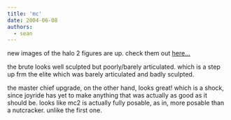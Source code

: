 ```yaml
---
title: 'mc'
date: 2004-06-08
authors:
  - sean
---
```


new images of the halo 2 figures are up. check them out [here...](http://www.figures.com/databases/action.cgi?setup_file=fignews2.setup&category=actionfigures&topic=158&show_article=35)

the brute looks well sculpted but poorly/barely articulated. which is a step up frm the elite which was barely articulated and badly sculpted.

the master chief upgrade, on the other hand, looks great! which is a shock, since joyride has yet to make anything that was actually as good as it should be. looks like mc2 is actually fully posable, as in, more posable than a nutcracker. unlike the first one.
